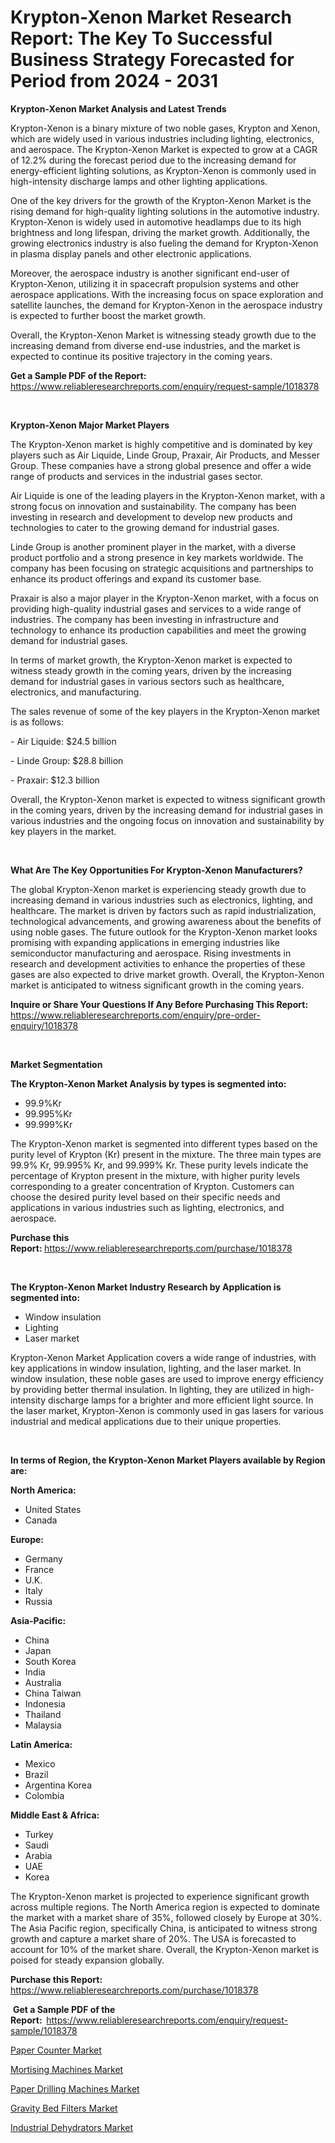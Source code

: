 <p><h1>Krypton-Xenon Market Research Report: The Key To Successful Business Strategy Forecasted for Period from 2024 - 2031</h1></p><p><strong>Krypton-Xenon Market Analysis and Latest Trends</strong></p>
<p><p>Krypton-Xenon is a binary mixture of two noble gases, Krypton and Xenon, which are widely used in various industries including lighting, electronics, and aerospace. The Krypton-Xenon Market is expected to grow at a CAGR of 12.2% during the forecast period due to the increasing demand for energy-efficient lighting solutions, as Krypton-Xenon is commonly used in high-intensity discharge lamps and other lighting applications.</p><p>One of the key drivers for the growth of the Krypton-Xenon Market is the rising demand for high-quality lighting solutions in the automotive industry. Krypton-Xenon is widely used in automotive headlamps due to its high brightness and long lifespan, driving the market growth. Additionally, the growing electronics industry is also fueling the demand for Krypton-Xenon in plasma display panels and other electronic applications.</p><p>Moreover, the aerospace industry is another significant end-user of Krypton-Xenon, utilizing it in spacecraft propulsion systems and other aerospace applications. With the increasing focus on space exploration and satellite launches, the demand for Krypton-Xenon in the aerospace industry is expected to further boost the market growth.</p><p>Overall, the Krypton-Xenon Market is witnessing steady growth due to the increasing demand from diverse end-use industries, and the market is expected to continue its positive trajectory in the coming years.</p></p>
<p><strong>Get a Sample PDF of the Report:&nbsp;</strong> <a href="https://www.reliableresearchreports.com/enquiry/request-sample/1018378">https://www.reliableresearchreports.com/enquiry/request-sample/1018378</a></p>
<p>&nbsp;</p>
<p><strong>Krypton-Xenon Major Market Players</strong></p>
<p><p>The Krypton-Xenon market is highly competitive and is dominated by key players such as Air Liquide, Linde Group, Praxair, Air Products, and Messer Group. These companies have a strong global presence and offer a wide range of products and services in the industrial gases sector.</p><p>Air Liquide is one of the leading players in the Krypton-Xenon market, with a strong focus on innovation and sustainability. The company has been investing in research and development to develop new products and technologies to cater to the growing demand for industrial gases.</p><p>Linde Group is another prominent player in the market, with a diverse product portfolio and a strong presence in key markets worldwide. The company has been focusing on strategic acquisitions and partnerships to enhance its product offerings and expand its customer base.</p><p>Praxair is also a major player in the Krypton-Xenon market, with a focus on providing high-quality industrial gases and services to a wide range of industries. The company has been investing in infrastructure and technology to enhance its production capabilities and meet the growing demand for industrial gases.</p><p>In terms of market growth, the Krypton-Xenon market is expected to witness steady growth in the coming years, driven by the increasing demand for industrial gases in various sectors such as healthcare, electronics, and manufacturing.</p><p>The sales revenue of some of the key players in the Krypton-Xenon market is as follows:</p><p>- Air Liquide: $24.5 billion</p><p>- Linde Group: $28.8 billion</p><p>- Praxair: $12.3 billion</p><p>Overall, the Krypton-Xenon market is expected to witness significant growth in the coming years, driven by the increasing demand for industrial gases in various industries and the ongoing focus on innovation and sustainability by key players in the market.</p></p>
<p>&nbsp;</p>
<p><strong>What Are The Key Opportunities For Krypton-Xenon Manufacturers?</strong></p>
<p><p>The global Krypton-Xenon market is experiencing steady growth due to increasing demand in various industries such as electronics, lighting, and healthcare. The market is driven by factors such as rapid industrialization, technological advancements, and growing awareness about the benefits of using noble gases. The future outlook for the Krypton-Xenon market looks promising with expanding applications in emerging industries like semiconductor manufacturing and aerospace. Rising investments in research and development activities to enhance the properties of these gases are also expected to drive market growth. Overall, the Krypton-Xenon market is anticipated to witness significant growth in the coming years.</p></p>
<p><strong>Inquire or Share Your Questions If Any Before Purchasing This Report:</strong> <a href="https://www.reliableresearchreports.com/enquiry/pre-order-enquiry/1018378">https://www.reliableresearchreports.com/enquiry/pre-order-enquiry/1018378</a></p>
<p>&nbsp;</p>
<p><strong>Market Segmentation</strong></p>
<p><strong>The Krypton-Xenon Market Analysis by types is segmented into:</strong></p>
<p><ul><li>99.9%Kr</li><li>99.995%Kr</li><li>99.999%Kr</li></ul></p>
<p><p>The Krypton-Xenon market is segmented into different types based on the purity level of Krypton (Kr) present in the mixture. The three main types are 99.9% Kr, 99.995% Kr, and 99.999% Kr. These purity levels indicate the percentage of Krypton present in the mixture, with higher purity levels corresponding to a greater concentration of Krypton. Customers can choose the desired purity level based on their specific needs and applications in various industries such as lighting, electronics, and aerospace.</p></p>
<p><strong>Purchase this Report:&nbsp;</strong><a href="https://www.reliableresearchreports.com/purchase/1018378">https://www.reliableresearchreports.com/purchase/1018378</a></p>
<p>&nbsp;</p>
<p><strong>The Krypton-Xenon Market Industry Research by Application is segmented into:</strong></p>
<p><ul><li>Window insulation</li><li>Lighting</li><li>Laser market</li></ul></p>
<p><p>Krypton-Xenon Market Application covers a wide range of industries, with key applications in window insulation, lighting, and the laser market. In window insulation, these noble gases are used to improve energy efficiency by providing better thermal insulation. In lighting, they are utilized in high-intensity discharge lamps for a brighter and more efficient light source. In the laser market, Krypton-Xenon is commonly used in gas lasers for various industrial and medical applications due to their unique properties.</p></p>
<p>&nbsp;</p>
<p><strong>In terms of Region, the Krypton-Xenon Market Players available by Region are:</strong></p>
<p>
    <p> <strong> North America: </strong>
        <ul>
            <li>United States</li>
            <li>Canada</li>
        </ul>
        </p> 
    <p> <strong> Europe: </strong>
        <ul>
            <li>Germany</li>
            <li>France</li>
            <li>U.K.</li>
            <li>Italy</li>
            <li>Russia</li>
        </ul>
        </p> 
    <p> <strong> Asia-Pacific: </strong>
        <ul>
            <li>China</li>
            <li>Japan</li>
            <li>South Korea</li>
            <li>India</li>
            <li>Australia</li>
            <li>China Taiwan</li>
            <li>Indonesia</li>
            <li>Thailand</li>
            <li>Malaysia</li>
        </ul>
        </p> 
    <p> <strong> Latin America: </strong>
        <ul>
            <li>Mexico</li>
            <li>Brazil</li>
            <li>Argentina Korea</li>
            <li>Colombia</li>
        </ul>
        </p> 
    <p> <strong> Middle East & Africa: </strong>
        <ul>
            <li>Turkey</li>
            <li>Saudi</li>
            <li>Arabia</li>
            <li>UAE</li>
            <li>Korea</li>
        </ul>
    </p>
    </p>
<p><p>The Krypton-Xenon market is projected to experience significant growth across multiple regions. The North America region is expected to dominate the market with a market share of 35%, followed closely by Europe at 30%. The Asia Pacific region, specifically China, is anticipated to witness strong growth and capture a market share of 20%. The USA is forecasted to account for 10% of the market share. Overall, the Krypton-Xenon market is poised for steady expansion globally.</p></p>
<p><strong>Purchase this Report: </strong><a href="https://www.reliableresearchreports.com/purchase/1018378">https://www.reliableresearchreports.com/purchase/1018378</a></p>
<p>&nbsp;<strong>Get a Sample PDF of the Report:&nbsp;&nbsp;</strong><a href="https://www.reliableresearchreports.com/enquiry/request-sample/1018378">https://www.reliableresearchreports.com/enquiry/request-sample/1018378</a></p>
<p><strong></strong></p>
<p><p><a href="https://medium.com/p/917391301d7e/edit">Paper Counter Market</a></p><p><a href="https://medium.com/p/eda2dea46cd7/edit">Mortising Machines Market</a></p><p><a href="https://medium.com/p/324e66f35ce7/edit">Paper Drilling Machines Market</a></p><p><a href="https://medium.com/p/f8ead2b8cbce/edit">Gravity Bed Filters Market</a></p><p><a href="https://medium.com/p/d40aeaee6061/edit">Industrial Dehydrators Market</a></p></p>